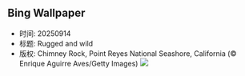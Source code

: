 ## Bing Wallpaper
- 时间: 20250914
- 标题: Rugged and wild
- 版权: Chimney Rock, Point Reyes National Seashore, California (© Enrique Aguirre Aves/Getty Images)
![](https://cn.bing.com/th?id=OHR.PointReyesSeashore_EN-US8949381326_UHD.jpg&rf=LaDigue_UHD.jpg&pid=hp&w=3840&h=2160&rs=1&c=4)
